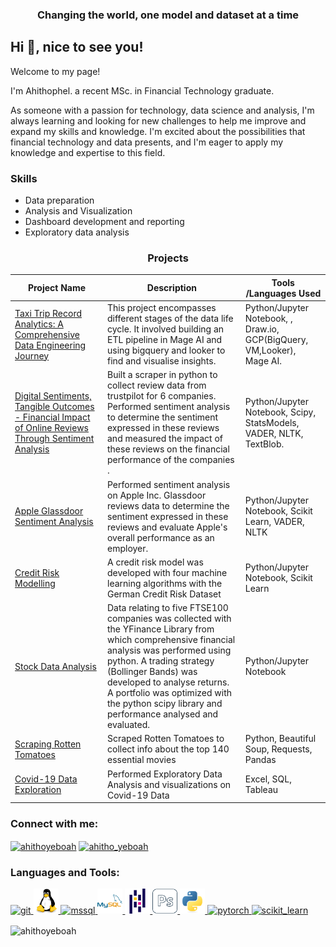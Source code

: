<h3 align="center">Changing the world, one model and dataset at a time </h3>

<h2 align="left">Hi 👋, nice to see you! </h2>

Welcome to my page!

I'm Ahithophel. a recent MSc. in Financial Technology graduate. 

As someone with a passion for technology, data science and analysis, I'm always learning and looking for new challenges to help me improve and expand my skills and knowledge. I'm excited about the possibilities that financial technology and data presents, and I'm eager to apply my knowledge and expertise to this field.
<h3 align="left">Skills</h3>

* Data preparation
* Analysis and Visualization
* Dashboard development and reporting
* Exploratory data analysis

<h3 align="center">Projects</h3>

Project Name | Description      | Tools /Languages Used
-------------| -----------------|----------------------
[Taxi Trip Record Analytics: A Comprehensive Data Engineering Journey](https://github.com/ahithoyeboah/Taxi-Trip-Record-Analytics) | This project encompasses different stages of the data life cycle. It involved building an ETL pipeline in Mage AI and using bigquery and looker to find and visualise insights.| Python/Jupyter Notebook, , Draw.io, GCP(BigQuery, VM,Looker), Mage AI.
[Digital Sentiments, Tangible Outcomes - Financial Impact of Online Reviews Through Sentiment Analysis](https://github.com/ahithoyeboah/Digital-Sentiments-Tangible-Outcomes) | Built a scraper in python to collect review data from trustpilot for 6 companies. Performed sentiment analysis to determine the sentiment expressed in these reviews and measured the impact of these reviews on the financial performance of the companies .| Python/Jupyter Notebook, Scipy, StatsModels, VADER, NLTK, TextBlob.
[Apple Glassdoor Sentiment Analysis](https://github.com/ahithoyeboah/Sentiment-Analysis-on-Apple-Glassdoor-Reviews) | Performed sentiment analysis on Apple Inc. Glassdoor reviews data to determine the sentiment expressed in these reviews and evaluate Apple's overall performance as an employer.| Python/Jupyter Notebook, Scikit Learn, VADER, NLTK
[Credit Risk Modelling](https://github.com/ahithoyeboah/Credit-Risk-Modelling) | A credit risk model was developed with four machine learning algorithms with the German Credit Risk Dataset | Python/Jupyter Notebook, Scikit Learn
[Stock Data Analysis](https://github.com/ahithoyeboah/Stock-Data-Analysis-Portfolio/ "Stock Data Analysis") | Data relating to five FTSE100 companies was collected with the YFinance Library from which comprehensive financial analysis was performed using python. A trading strategy (Bollinger Bands) was developed to analyse returns. A portfolio was optimized with the python scipy library and performance analysed and evaluated. | Python/Jupyter Notebook
[Scraping Rotten Tomatoes](https://github.com/ahithoyeboah/Scraping-Rotten-Tomatoes-140-Essential-Movies/ "Scraping Rotten Tomatoes") | Scraped Rotten Tomatoes to collect info about the top 140 essential movies | Python, Beautiful Soup, Requests, Pandas
[Covid-19 Data Exploration](https://github.com/ahithoyeboah/SQL_Covid-Exploration/ "Covid-19 Data Exploration") | Performed Exploratory Data Analysis and visualizations on Covid-19 Data | Excel, SQL, Tableau



<h3 align="left">Connect with me:</h3>
<p align="left">
<a href="https://linkedin.com/in/ahithoyeboah" target="blank"><img align="center" src="https://raw.githubusercontent.com/rahuldkjain/github-profile-readme-generator/master/src/images/icons/Social/linked-in-alt.svg" alt="ahithoyeboah" height="30" width="40" /></a>
<a href="https://kaggle.com/ahitho_yeboah" target="blank"><img align="center" src="https://raw.githubusercontent.com/rahuldkjain/github-profile-readme-generator/master/src/images/icons/Social/kaggle.svg" alt="ahitho_yeboah" height="30" width="40" /></a>
</p>

<h3 align="left">Languages and Tools:</h3>
<p align="left"> <a href="https://git-scm.com/" target="_blank" rel="noreferrer"> <img src="https://www.vectorlogo.zone/logos/git-scm/git-scm-icon.svg" alt="git" width="40" height="40"/> </a> <a href="https://www.linux.org/" target="_blank" rel="noreferrer"> <img src="https://raw.githubusercontent.com/devicons/devicon/master/icons/linux/linux-original.svg" alt="linux" width="40" height="40"/> </a> <a href="https://www.microsoft.com/en-us/sql-server" target="_blank" rel="noreferrer"> <img src="https://www.svgrepo.com/show/303229/microsoft-sql-server-logo.svg" alt="mssql" width="40" height="40"/> </a> <a href="https://www.mysql.com/" target="_blank" rel="noreferrer"> <img src="https://raw.githubusercontent.com/devicons/devicon/master/icons/mysql/mysql-original-wordmark.svg" alt="mysql" width="40" height="40"/> </a> <a href="https://pandas.pydata.org/" target="_blank" rel="noreferrer"> <img src="https://raw.githubusercontent.com/devicons/devicon/2ae2a900d2f041da66e950e4d48052658d850630/icons/pandas/pandas-original.svg" alt="pandas" width="40" height="40"/> </a> <a href="https://www.photoshop.com/en" target="_blank" rel="noreferrer"> <img src="https://raw.githubusercontent.com/devicons/devicon/master/icons/photoshop/photoshop-line.svg" alt="photoshop" width="40" height="40"/> </a> <a href="https://www.python.org" target="_blank" rel="noreferrer"> <img src="https://raw.githubusercontent.com/devicons/devicon/master/icons/python/python-original.svg" alt="python" width="40" height="40"/> </a> <a href="https://pytorch.org/" target="_blank" rel="noreferrer"> <img src="https://www.vectorlogo.zone/logos/pytorch/pytorch-icon.svg" alt="pytorch" width="40" height="40"/> </a> <a href="https://scikit-learn.org/" target="_blank" rel="noreferrer"> <img src="https://upload.wikimedia.org/wikipedia/commons/0/05/Scikit_learn_logo_small.svg" alt="scikit_learn" width="40" height="40"/> </a> </p>

<p><img align="center" src="https://github-readme-stats.vercel.app/api/top-langs?username=ahithoyeboah&show_icons=true&locale=en&layout=compact" alt="ahithoyeboah" /></p>
